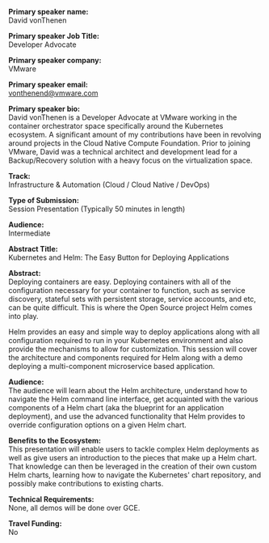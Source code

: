 **Primary speaker name:**  
David vonThenen

**Primary speaker Job Title:**  
Developer Advocate

**Primary speaker company:**  
VMware

**Primary speaker email:**  
vonthenend@vmware.com

**Primary speaker bio:**  
David vonThenen is a Developer Advocate at VMware working in the container orchestrator space specifically around the Kubernetes ecosystem. A significant amount of my contributions have been in revolving around projects in the Cloud Native Compute Foundation. Prior to joining VMware, David was a technical architect and development lead for a Backup/Recovery solution with a heavy focus on the virtualization space.

**Track:**  
Infrastructure & Automation (Cloud / Cloud Native / DevOps)

**Type of Submission:**  
Session Presentation (Typically 50 minutes in length)

**Audience:**  
Intermediate

**Abstract Title:**  
Kubernetes and Helm: The Easy Button for Deploying Applications

**Abstract:**  
Deploying containers are easy. Deploying containers with all of the configuration necessary for your container to function, such as service discovery, stateful sets with persistent storage, service accounts, and etc, can be quite difficult. This is where the Open Source project Helm comes into play.

Helm provides an easy and simple way to deploy applications along with all configuration required to run in your Kubernetes environment and also provide the mechanisms to allow for customization. This session will cover the architecture and components required for Helm along with a demo deploying a multi-component microservice based application.

**Audience:**  
The audience will learn about the Helm architecture, understand how to navigate the Helm command line interface, get acquainted with the various components of a Helm chart (aka the blueprint for an application deployment), and use the advanced functionality that Helm provides to override configuration options on a given Helm chart.

**Benefits to the Ecosystem:**  
This presentation will enable users to tackle complex Helm deployments as well as give users an introduction to the pieces that make up a Helm chart. That knowledge can then be leveraged in the creation of their own custom Helm charts, learning how to navigate the Kubernetes' chart repository, and possibly make contributions to existing charts.

**Technical Requirements:**  
None, all demos will be done over GCE.

**Travel Funding:**  
No
